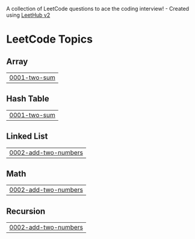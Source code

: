 A collection of LeetCode questions to ace the coding interview! - Created using [LeetHub v2](https://github.com/arunbhardwaj/LeetHub-2.0)
<!---LeetCode Topics Start-->
# LeetCode Topics
## Array
|  |
| ------- |
| [0001-two-sum](https://github.com/MadhuMitha032004/leetcode/tree/master/0001-two-sum) |
## Hash Table
|  |
| ------- |
| [0001-two-sum](https://github.com/MadhuMitha032004/leetcode/tree/master/0001-two-sum) |
## Linked List
|  |
| ------- |
| [0002-add-two-numbers](https://github.com/MadhuMitha032004/leetcode/tree/master/0002-add-two-numbers) |
## Math
|  |
| ------- |
| [0002-add-two-numbers](https://github.com/MadhuMitha032004/leetcode/tree/master/0002-add-two-numbers) |
## Recursion
|  |
| ------- |
| [0002-add-two-numbers](https://github.com/MadhuMitha032004/leetcode/tree/master/0002-add-two-numbers) |
<!---LeetCode Topics End-->